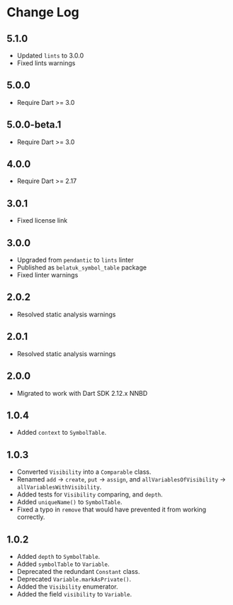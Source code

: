 # Change Log

## 5.1.0

* Updated `lints` to 3.0.0
* Fixed lints warnings

## 5.0.0

* Require Dart >= 3.0

## 5.0.0-beta.1

* Require Dart >= 3.0

## 4.0.0

* Require Dart >= 2.17

## 3.0.1

* Fixed license link

## 3.0.0

* Upgraded from `pendantic` to `lints` linter
* Published as `belatuk_symbol_table` package
* Fixed linter warnings

## 2.0.2

* Resolved static analysis warnings

## 2.0.1

* Resolved static analysis warnings

## 2.0.0

* Migrated to work with Dart SDK 2.12.x NNBD

## 1.0.4

* Added `context` to `SymbolTable`.

## 1.0.3

* Converted `Visibility` into a `Comparable` class.
* Renamed `add` -> `create`,  `put` -> `assign`, and `allVariablesOfVisibility` -> `allVariablesWithVisibility`.
* Added tests for `Visibility` comparing, and `depth`.
* Added `uniqueName()` to `SymbolTable`.
* Fixed a typo in `remove` that would have prevented it from working correctly.

## 1.0.2

* Added `depth` to `SymbolTable`.
* Added `symbolTable` to `Variable`.
* Deprecated the redundant `Constant` class.
* Deprecated `Variable.markAsPrivate()`.
* Added the `Visibility` enumerator.
* Added the field `visibility` to `Variable`.
